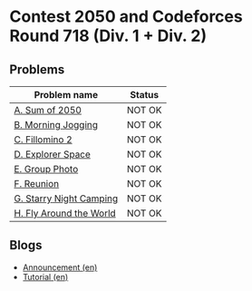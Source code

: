 # Contest 2050 and Codeforces Round 718 (Div. 1 + Div. 2)

## Problems

|Problem name|Status|
|------------|---------|
| [A. Sum of 2050](problems/A._Sum_of_2050.md)|NOT OK|
| [B. Morning Jogging](problems/B._Morning_Jogging.md)|NOT OK|
| [C. Fillomino 2](problems/C._Fillomino_2.md)|NOT OK|
| [D. Explorer Space](problems/D._Explorer_Space.md)|NOT OK|
| [E. Group Photo](problems/E._Group_Photo.md)|NOT OK|
| [F. Reunion](problems/F._Reunion.md)|NOT OK|
| [G. Starry Night Camping](problems/G._Starry_Night_Camping.md)|NOT OK|
| [H. Fly Around the World](problems/H._Fly_Around_the_World.md)|NOT OK|
## Blogs

- [Announcement (en)](blogs/Announcement_(en).md)
- [Tutorial (en)](blogs/Tutorial_(en).md)
